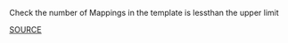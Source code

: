 Check the number of Mappings in the template is lessthan the upper limit

[SOURCE](https://docs.aws.amazon.com/AWSCloudFormation/latest/UserGuide/cloudformation-limits.html)